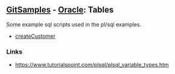 ## [GitSamples](/../../tree/master) - [Oracle](/../../tree/oracle-pl-sql): Tables

Some example sql scripts used in the pl/sql examples.

* [createCustomer](createCustomer.sql)

### Links
* https://www.tutorialspoint.com/plsql/plsql_variable_types.htm
